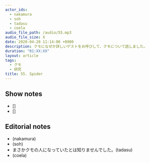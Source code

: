```yaml
---
actor_ids:
  - nakamura
  - soh
  - tadasu
  - coela
audio_file_path: /audio/55.mp3
audio_file_size: X
date: 2020-04-28 11:14:00 +0900
description: クモになぜか詳しいゲストをお呼びして、クモについて話しました。
duration: "01:XX:XX"
layout: article
tags:
  - クモ
  - 研究
title: 55. Spider
---
```


## Show notes
- []
- []

## Editorial notes
- (nakamura)
- (soh)
- まさかクモの人になっていたとは知りませんでした。(tadasu)
- (coela)
